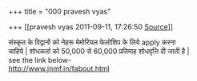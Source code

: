 +++
title = "000 pravesh vyas"

+++
[[pravesh vyas	2011-09-11, 17:26:50 [Source](https://groups.google.com/g/bvparishat/c/5tKp_iAI62I)]]



संस्कृत के विद्वानों को नेहरू मेमोरियल फेलोशिप के लिये apply करना  
चाहिये \| शोधकर्ता को 50,000 से 60,000 प्रतिमाह शोधवृत्ति दी जाती है \|  
see the link below-  
<http://www.jnmf.in/fabout.html>

